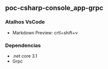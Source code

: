 ## poc-csharp-console_app-grpc

### Atalhos VsCode

- Markdown Preview: crtl+shift+v

### Dependencias

- .net core 3.1
- Grpc
